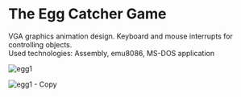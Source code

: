 # The Egg Catcher Game

VGA graphics animation design.
Keyboard and mouse interrupts for controlling objects.  
Used technologies: Assembly, emu8086, MS-DOS application

![egg1](https://user-images.githubusercontent.com/16709991/116472107-4a006500-a897-11eb-8f86-7b84050c3706.PNG)

![egg1 - Copy](https://user-images.githubusercontent.com/16709991/116472612-ec204d00-a897-11eb-9c9b-ad92662d4d85.PNG)

